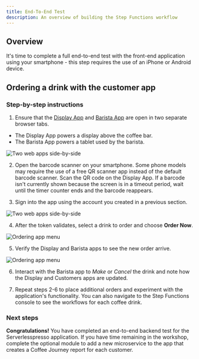 ```yaml
---
title: End-To-End Test
description: An overview of building the Step Functions workflow
---
```


## Overview

It's time to complete a full end-to-end test with the front-end application using your smartphone - this step requires the use of an iPhone or Android device.

## Ordering a drink with the customer app

### Step-by-step instructions ###

1. Ensure that the [Display App](https://workshop-display.serverlesscoffee.com/) and [Barista App](https://workshop-barista.serverlesscoffee.com/) are open in two separate browser tabs.

- The Display App powers a display above the coffee bar.
- The Barista App powers a tablet used by the barista.

![Two web apps side-by-side](/configuring-frontends-end-to-end-test-1.png)

2. Open the barcode scanner on your smartphone. Some phone models may require the use of a free QR scanner app instead of the default barcode scanner. Scan the QR code on the Display App. If a barcode isn't currently shown because the screen is in a timeout period, wait until the timer counter ends and the barcode reappears.

3. Sign into the app using the account you created in a previous section.

![Two web apps side-by-side](/configuring-frontends-end-to-end-test-2.png)

4. After the token validates, select a drink to order and choose **Order Now**.

![Ordering app menu](/configuring-frontends-end-to-end-test-3.png)

5. Verify the Display and Barista apps to see the new order arrive.

![Ordering app menu](/configuring-frontends-end-to-end-test-4.png)

6. Interact with the Barista app to *Make* or *Cancel* the drink and note how the Display and Customers apps are updated.

7. Repeat steps 2-6 to place additional orders and experiment with the application's functionality. You can also navigate to the Step Functions console to see the workflows for each coffee drink.

### Next steps

**Congratulations!** You have completed an end-to-end backend test for the Serverlesspresso application. If you have time remaining in the workshop, complete the optional module to add a new microservice to the app that creates a Coffee Journey report for each customer.